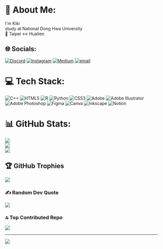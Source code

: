# 💫 About Me:
I'm Kiki<br>
study at National Dong Hwa University<br>
📍 Taipei <-> Hualien


## 🌐 Socials:
[![Discord](https://img.shields.io/badge/Discord-%237289DA.svg?logo=discord&logoColor=white)](https://discord.gg/kikiyang) [![Instagram](https://img.shields.io/badge/Instagram-%23E4405F.svg?logo=Instagram&logoColor=white)](https://instagram.com/kiki.yang0521) [![Medium](https://img.shields.io/badge/Medium-12100E?logo=medium&logoColor=white)](https://medium.com/@11035032_19538) [![email](https://img.shields.io/badge/Email-D14836?logo=gmail&logoColor=white)](mailto:ychinhsuan@gmail.com) 

# 💻 Tech Stack:
![C++](https://img.shields.io/badge/c++-%2300599C.svg?style=for-the-badge&logo=c%2B%2B&logoColor=white) ![HTML5](https://img.shields.io/badge/html5-%23E34F26.svg?style=for-the-badge&logo=html5&logoColor=white) ![R](https://img.shields.io/badge/r-%23276DC3.svg?style=for-the-badge&logo=r&logoColor=white) ![Python](https://img.shields.io/badge/python-3670A0?style=for-the-badge&logo=python&logoColor=ffdd54) ![CSS3](https://img.shields.io/badge/css3-%231572B6.svg?style=for-the-badge&logo=css3&logoColor=white) ![Adobe](https://img.shields.io/badge/adobe-%23FF0000.svg?style=for-the-badge&logo=adobe&logoColor=white) ![Adobe Illustrator](https://img.shields.io/badge/adobe%20illustrator-%23FF9A00.svg?style=for-the-badge&logo=adobe%20illustrator&logoColor=white) ![Adobe Photoshop](https://img.shields.io/badge/adobe%20photoshop-%2331A8FF.svg?style=for-the-badge&logo=adobe%20photoshop&logoColor=white) ![Figma](https://img.shields.io/badge/figma-%23F24E1E.svg?style=for-the-badge&logo=figma&logoColor=white) ![Canva](https://img.shields.io/badge/Canva-%2300C4CC.svg?style=for-the-badge&logo=Canva&logoColor=white) ![Inkscape](https://img.shields.io/badge/Inkscape-e0e0e0?style=for-the-badge&logo=inkscape&logoColor=080A13) ![Notion](https://img.shields.io/badge/Notion-%23000000.svg?style=for-the-badge&logo=notion&logoColor=white)
# 📊 GitHub Stats:
![](https://github-readme-stats.vercel.app/api?username=ychin-hsuan&theme=apprentice&hide_border=false&include_all_commits=true&count_private=true)<br/>
![](https://nirzak-streak-stats.vercel.app/?user=ychin-hsuan&theme=apprentice&hide_border=false)<br/>
![](https://github-readme-stats.vercel.app/api/top-langs/?username=ychin-hsuan&theme=apprentice&hide_border=false&include_all_commits=true&count_private=true&layout=compact)

## 🏆 GitHub Trophies
![](https://github-profile-trophy.vercel.app/?username=ychin-hsuan&theme=apprentice&no-frame=true&no-bg=false&margin-w=4)

### ✍️ Random Dev Quote
![](https://quotes-github-readme.vercel.app/api?type=horizontal&theme=tokyonight)

### 🔝 Top Contributed Repo
![](https://github-contributor-stats.vercel.app/api?username=ychin-hsuan&limit=5&theme=apprentice&combine_all_yearly_contributions=true)

---
[![](https://visitcount.itsvg.in/api?id=ychin-hsuan&icon=0&color=0)](https://visitcount.itsvg.in)

<!-- Proudly created with GPRM ( https://gprm.itsvg.in ) -->
